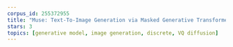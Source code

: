 ```yaml
---
corpus_id: 255372955
title: "Muse: Text-To-Image Generation via Masked Generative Transformers"
stars: 3
topics: [generative model, image generation, discrete, VQ diffusion]
---
```

